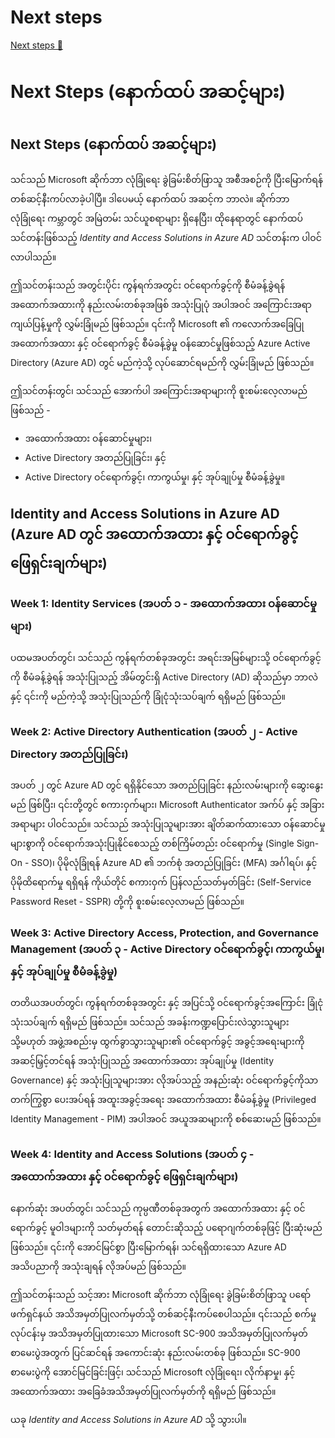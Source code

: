 # Next steps

[Next steps 🔗](https://www.coursera.org/learn/cybersecurity-threat-vectors-and-mitigation/supplement/LLo98/next-steps)

# Next Steps (နောက်ထပ် အဆင့်များ)

## Next Steps (နောက်ထပ် အဆင့်များ)

သင်သည် Microsoft ဆိုက်ဘာ လုံခြုံရေး ခွဲခြမ်းစိတ်ဖြာသူ အစီအစဉ်ကို ပြီးမြောက်ရန် တစ်ဆင့်နီးကပ်လာခဲ့ပါပြီ။ ဒါပေမယ့် နောက်ထပ် အဆင့်က ဘာလဲ။ ဆိုက်ဘာ လုံခြုံရေး ကမ္ဘာတွင် အမြဲတမ်း သင်ယူစရာများ ရှိနေပြီး၊ ထိုနေရာတွင် နောက်ထပ် သင်တန်းဖြစ်သည့် _Identity and Access Solutions in Azure AD_ သင်တန်းက ပါဝင်လာပါသည်။

ဤသင်တန်းသည် အတွင်းပိုင်း ကွန်ရက်အတွင်း ဝင်ရောက်ခွင့်ကို စီမံခန့်ခွဲရန် အထောက်အထားကို နည်းလမ်းတစ်ခုအဖြစ် အသုံးပြုပုံ အပါအဝင် အကြောင်းအရာ ကျယ်ပြန့်မှုကို လွှမ်းခြုံမည် ဖြစ်သည်။ ၎င်းကို Microsoft ၏ ကလောက်အခြေပြု အထောက်အထား နှင့် ဝင်ရောက်ခွင့် စီမံခန့်ခွဲမှု ဝန်ဆောင်မှုဖြစ်သည့် Azure Active Directory (Azure AD) တွင် မည်ကဲ့သို့ လုပ်ဆောင်ရမည်ကို လွှမ်းခြုံမည် ဖြစ်သည်။

ဤသင်တန်းတွင်၊ သင်သည် အောက်ပါ အကြောင်းအရာများကို စူးစမ်းလေ့လာမည် ဖြစ်သည် -

- အထောက်အထား ဝန်ဆောင်မှုများ၊
- Active Directory အတည်ပြုခြင်း၊ နှင့်
- Active Directory ဝင်ရောက်ခွင့်၊ ကာကွယ်မှု၊ နှင့် အုပ်ချုပ်မှု စီမံခန့်ခွဲမှု။

## Identity and Access Solutions in Azure AD (Azure AD တွင် အထောက်အထား နှင့် ဝင်ရောက်ခွင့် ဖြေရှင်းချက်များ)

### Week 1: Identity Services (အပတ် ၁ - အထောက်အထား ဝန်ဆောင်မှုများ)

ပထမအပတ်တွင်၊ သင်သည် ကွန်ရက်တစ်ခုအတွင်း အရင်းအမြစ်များသို့ ဝင်ရောက်ခွင့်ကို စီမံခန့်ခွဲရန် အသုံးပြုသည့် အိမ်တွင်းရှိ Active Directory (AD) ဆိုသည်မှာ ဘာလဲ နှင့် ၎င်းကို မည်ကဲ့သို့ အသုံးပြုသည်ကို ခြုံငုံသုံးသပ်ချက် ရရှိမည် ဖြစ်သည်။

### Week 2: Active Directory Authentication (အပတ် ၂ - Active Directory အတည်ပြုခြင်း)

အပတ် ၂ တွင် Azure AD တွင် ရရှိနိုင်သော အတည်ပြုခြင်း နည်းလမ်းများကို ဆွေးနွေးမည် ဖြစ်ပြီး၊ ၎င်းတို့တွင် စကားဝှက်များ၊ Microsoft Authenticator အက်ပ် နှင့် အခြားအရာများ ပါဝင်သည်။ သင်သည် အသုံးပြုသူများအား ချိတ်ဆက်ထားသော ဝန်ဆောင်မှုများစွာကို ဝင်ရောက်အသုံးပြုနိုင်စေသည့် တစ်ကြိမ်တည်း ဝင်ရောက်မှု (Single Sign-On - SSO)၊ ပိုမိုလုံခြုံရန် Azure AD ၏ ဘက်စုံ အတည်ပြုခြင်း (MFA) အင်္ဂါရပ်၊ နှင့် ပိုမိုထိရောက်မှု ရရှိရန် ကိုယ်တိုင် စကားဝှက် ပြန်လည်သတ်မှတ်ခြင်း (Self-Service Password Reset - SSPR) တို့ကို စူးစမ်းလေ့လာမည် ဖြစ်သည်။

### Week 3: Active Directory Access, Protection, and Governance Management (အပတ် ၃ - Active Directory ဝင်ရောက်ခွင့်၊ ကာကွယ်မှု၊ နှင့် အုပ်ချုပ်မှု စီမံခန့်ခွဲမှု)

တတိယအပတ်တွင်၊ ကွန်ရက်တစ်ခုအတွင်း နှင့် အပြင်သို့ ဝင်ရောက်ခွင့်အကြောင်း ခြုံငုံသုံးသပ်ချက် ရရှိမည် ဖြစ်သည်။ သင်သည် အခန်းကဏ္ဍပြောင်းလဲသွားသူများ သို့မဟုတ် အဖွဲ့အစည်းမှ ထွက်ခွာသွားသူများ၏ ဝင်ရောက်ခွင့် အခွင့်အရေးများကို အဆင့်မြှင့်တင်ရန် အသုံးပြုသည့် အထောက်အထား အုပ်ချုပ်မှု (Identity Governance) နှင့် အသုံးပြုသူများအား လိုအပ်သည့် အနည်းဆုံး ဝင်ရောက်ခွင့်ကိုသာ တက်ကြွစွာ ပေးအပ်ရန် အထူးအခွင့်အရေး အထောက်အထား စီမံခန့်ခွဲမှု (Privileged Identity Management - PIM) အပါအဝင် အယူအဆများကို စစ်ဆေးမည် ဖြစ်သည်။

### Week 4: Identity and Access Solutions (အပတ် ၄ - အထောက်အထား နှင့် ဝင်ရောက်ခွင့် ဖြေရှင်းချက်များ)

နောက်ဆုံး အပတ်တွင်၊ သင်သည် ကုမ္ပဏီတစ်ခုအတွက် အထောက်အထား နှင့် ဝင်ရောက်ခွင့် မူဝါဒများကို သတ်မှတ်ရန် တောင်းဆိုသည့် ပရောဂျက်တစ်ခုဖြင့် ပြီးဆုံးမည် ဖြစ်သည်။ ၎င်းကို အောင်မြင်စွာ ပြီးမြောက်ရန်၊ သင်ရရှိထားသော Azure AD အသိပညာကို အသုံးချရန် လိုအပ်မည် ဖြစ်သည်။

ဤသင်တန်းသည် သင့်အား Microsoft ဆိုက်ဘာ လုံခြုံရေး ခွဲခြမ်းစိတ်ဖြာသူ ပရော်ဖက်ရှင်နယ် အသိအမှတ်ပြုလက်မှတ်သို့ တစ်ဆင့်နီးကပ်စေပါသည်။ ၎င်းသည် စက်မှုလုပ်ငန်းမှ အသိအမှတ်ပြုထားသော Microsoft SC-900 အသိအမှတ်ပြုလက်မှတ် စာမေးပွဲအတွက် ပြင်ဆင်ရန် အကောင်းဆုံး နည်းလမ်းတစ်ခု ဖြစ်သည်။ SC-900 စာမေးပွဲကို အောင်မြင်ခြင်းဖြင့်၊ သင်သည် Microsoft လုံခြုံရေး၊ လိုက်နာမှု၊ နှင့် အထောက်အထား အခြေခံအသိအမှတ်ပြုလက်မှတ်ကို ရရှိမည် ဖြစ်သည်။

ယခု _Identity and Access Solutions in Azure AD_ သို့ သွားပါ။
